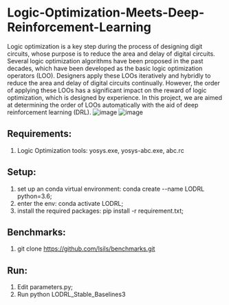 # Logic-Optimization-Meets-Deep-Reinforcement-Learning

Logic optimization is a key step during the process of designing digit circuits, whose purpose is to reduce the area and delay of digital circuits. Several logic optimization
algorithms have been proposed in the past decades, which have been developed as the basic logic optimization operators (LOO). Designers apply these LOOs iteratively and hybridly to reduce
the area and delay of digital circuits continually. However, the order of applying these LOOs has a significant impact on the reward of logic optimization, which is designed by experience. In this project, we are aimed at determining the order of LOOs automatically with the aid of deep reinforcement learning (DRL).
![image](https://github.com/FCHXWH/Logic-Optimization-Meets-Deep-Reinforcement-Learning/assets/37615445/d63eadb5-2efd-4d68-b5a2-ffb0dbc8849f)
![image](https://github.com/FCHXWH/Logic-Optimization-Meets-Deep-Reinforcement-Learning/assets/37615445/e0cdecd2-1695-471d-bc1e-a9527f891a08)

## Requirements:
1. Logic Optimization tools: yosys.exe, yosys-abc.exe, abc.rc

## Setup:
1. set up an conda virtual environment: conda create --name LODRL python=3.6;
2. enter the env: conda activate LODRL;
3. install the required packages: pip install -r requirement.txt;

## Benchmarks:
1. git clone https://github.com/lsils/benchmarks.git

## Run:
1. Edit parameters.py;
2. Run python LODRL_Stable_Baselines3
